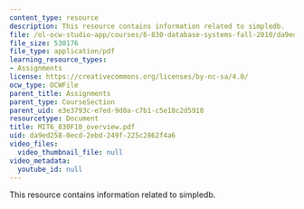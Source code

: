 ```yaml
---
content_type: resource
description: This resource contains information related to simpledb.
file: /ol-ocw-studio-app/courses/6-830-database-systems-fall-2010/da9ed2580ecd2ebd249f225c2862f4a6_MIT6_830F10_overview.pdf
file_size: 530176
file_type: application/pdf
learning_resource_types:
- Assignments
license: https://creativecommons.org/licenses/by-nc-sa/4.0/
ocw_type: OCWFile
parent_title: Assignments
parent_type: CourseSection
parent_uid: e3e3793c-e7ed-9d0a-c7b1-c5e18c2d5918
resourcetype: Document
title: MIT6_830F10_overview.pdf
uid: da9ed258-0ecd-2ebd-249f-225c2862f4a6
video_files:
  video_thumbnail_file: null
video_metadata:
  youtube_id: null
---
```

This resource contains information related to simpledb.